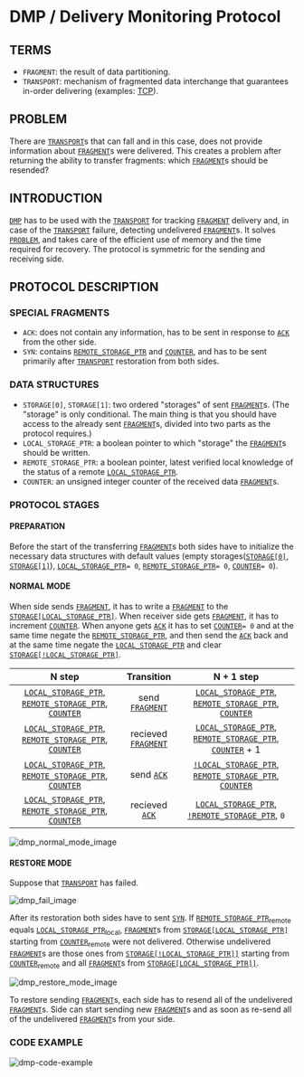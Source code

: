 # DMP / Delivery Monitoring Protocol

## TERMS
- `FRAGMENT`: the result of data partitioning.
- `TRANSPORT`: mechanism of fragmented data interchange that guarantees in-order delivering (examples: [TCP](https://tools.ietf.org/html/rfc793)).

## PROBLEM
  There are [`TRANSPORT`](#terms)s that can fall and in this case, does not provide information about [`FRAGMENT`](#terms)s were delivered. This creates a problem after returning the ability to transfer fragments: which [`FRAGMENT`](#terms)s should be resended?

## INTRODUCTION
  [`DMP`](#dmp--delivery-monitoring-protocol) has to be used with the [`TRANSPORT`](#terms) for tracking [`FRAGMENT`](#terms) delivery and, in case of the [`TRANSPORT`](#terms) failure, detecting undelivered [`FRAGMENT`](#terms)s. It solves [`PROBLEM`](#problem), and takes care of the efficient use of memory and the time required for recovery. The protocol is symmetric for the sending and receiving side.

## PROTOCOL DESCRIPTION
### SPECIAL FRAGMENTS
- `ACK`: does not contain any information, has to be sent in response to [`ACK`](#special-fragments) from the other side.
- `SYN`: contains [`REMOTE_STORAGE_PTR`](#data-structures) and [`COUNTER`](#data-structures), and has to be sent primarily after [`TRANSPORT`](#terms) restoration from both sides.
  
### DATA STRUCTURES
- `STORAGE[0]`, `STORAGE[1]`: two ordered "storages" of sent [`FRAGMENT`](#terms)s. (The "storage" is only conditional. The main thing is that you should have access to the already sent [`FRAGMENT`](#terms)s, divided into two parts as the protocol requires.)
- `LOCAL_STORAGE_PTR`: a boolean pointer to which "storage" the [`FRAGMENT`](#terms)s should be written.
- `REMOTE_STORAGE_PTR`: a boolean pointer, latest verified local knowledge of the status of a remote [`LOCAL_STORAGE_PTR`](#data-structures).
- `COUNTER`: an unsigned integer counter of the received data [`FRAGMENT`](#terms)s.

### PROTOCOL STAGES
#### PREPARATION
  Before the start of the transferring [`FRAGMENT`](#terms)s both sides have to initialize the necessary data structures with default values (empty storages([`STORAGE[0]`](#data-structures), [`STORAGE[1]`](#data-structures)), [`LOCAL_STORAGE_PTR`](#data-structures)`= 0`, [`REMOTE_STORAGE_PTR`](#data-structures)`= 0`, [`COUNTER`](#data-structures)`= 0`).

#### NORMAL MODE
  When side sends [`FRAGMENT`](#terms), it has to write a [`FRAGMENT`](#terms) to the [`STORAGE[LOCAL_STORAGE_PTR]`](#data-structures). When receiver side gets [`FRAGMENT`](#terms), it has to increment [`COUNTER`](#data-structures). When anyone gets [`ACK`](#special-fragments) it has to set [`COUNTER`](#data-structures)`= 0` and at the same time negate the [`REMOTE_STORAGE_PTR`](#data-structures), and then send the [`ACK`](#special-fragments) back and at the same time negate the [`LOCAL_STORAGE_PTR`](#data-structures) and clear [`STORAGE[!LOCAL_STORAGE_PTR]`](#data-structures).

| N step | Transition | N + 1 step |
|:--------------:|:-------------:|:----------------:|
| [`LOCAL_STORAGE_PTR`](#data-structures), [`REMOTE_STORAGE_PTR`](#data-structures), [`COUNTER`](#data-structures) | send [`FRAGMENT`](#terms) | [`LOCAL_STORAGE_PTR`](#data-structures), [`REMOTE_STORAGE_PTR`](#data-structures), [`COUNTER`](#data-structures) |
| [`LOCAL_STORAGE_PTR`](#data-structures), [`REMOTE_STORAGE_PTR`](#data-structures), [`COUNTER`](#data-structures) | recieved [`FRAGMENT`](#terms) | [`LOCAL_STORAGE_PTR`](#data-structures), [`REMOTE_STORAGE_PTR`](#data-structures), [`COUNTER`](#data-structures) + 1 |
| [`LOCAL_STORAGE_PTR`](#data-structures), [`REMOTE_STORAGE_PTR`](#data-structures), [`COUNTER`](#data-structures) | send [`ACK`](#special-fragments) | [`!LOCAL_STORAGE_PTR`](#data-structures), [`REMOTE_STORAGE_PTR`](#data-structures), [`COUNTER`](#data-structures) |
| [`LOCAL_STORAGE_PTR`](#data-structures), [`REMOTE_STORAGE_PTR`](#data-structures), [`COUNTER`](#data-structures) | recieved [`ACK`](#special-fragments) | [`LOCAL_STORAGE_PTR`](#data-structures), [`!REMOTE_STORAGE_PTR`](#data-structures), `0` |

![dmp_normal_mode_image](https://user-images.githubusercontent.com/31672093/57922020-7471d700-78a7-11e9-8ea8-a86cb0c6485b.gif)

#### RESTORE MODE
  Suppose that [`TRANSPORT`](#terms) has failed.
  
  ![dmp_fail_image](https://user-images.githubusercontent.com/31672093/57922129-aedb7400-78a7-11e9-88db-e81c01fa4adc.gif)
  
  After its restoration both sides have to sent [`SYN`](#special-fragments). If [`REMOTE_STORAGE_PTR`](#data-structures)<sub>remote</sub> equals [`LOCAL_STORAGE_PTR`](#data-structures)<sub>local</sub>, [`FRAGMENT`](#terms)s from [`STORAGE[LOCAL_STORAGE_PTR]`](#data-structures) starting from [`COUNTER`](#data-structures)<sub>remote</sub> were not delivered. Otherwise undelivered [`FRAGMENT`](#terms)s are those ones from [`STORAGE[!LOCAL_STORAGE_PTR]]`](#data-structures) starting from [`COUNTER`](#data-structures)<sub>remote</sub> and all [`FRAGMENT`](#terms)s from [`STORAGE[LOCAL_STORAGE_PTR]]`](#data-structures).
  
  ![dmp_restore_mode_image](https://user-images.githubusercontent.com/31672093/57922186-cca8d900-78a7-11e9-8a4b-24975a131024.gif) 
  
  To restore sending [`FRAGMENT`](#terms)s, each side has to resend all of the undelivered [`FRAGMENT`](#terms)s. Side can start sending new [`FRAGMENT`](#terms)s and as soon as re-send all of the undelivered [`FRAGMENT`](#terms)s from your side.

### CODE EXAMPLE
  ![dmp-code-example](https://user-images.githubusercontent.com/31734731/60059325-c6065080-96f4-11e9-8811-19d7abd9a8e7.png)
